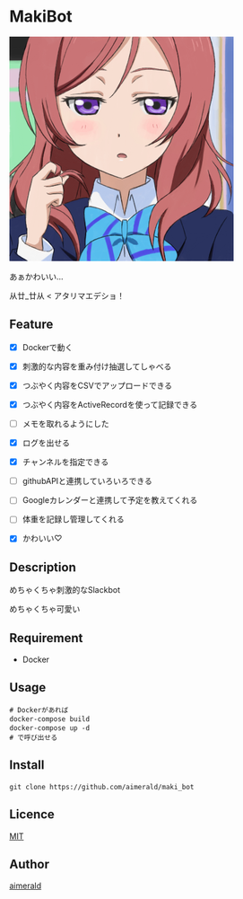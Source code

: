 MakiBot
====

![西木野真姫ちゃんのアイコン](https://github.com/aimerald/maki_bot/blob/master/images/maki.png)

あぁかわいい...

从廿_廿从 < アタリマエデショ！

## Feature

* [x] Dockerで動く

* [x] 刺激的な内容を重み付け抽選してしゃべる

* [x] つぶやく内容をCSVでアップロードできる

* [x] つぶやく内容をActiveRecordを使って記録できる

* [ ] メモを取れるようにした

* [x] ログを出せる

* [x] チャンネルを指定できる

* [ ] githubAPIと連携していろいろできる

* [ ] Googleカレンダーと連携して予定を教えてくれる

* [ ] 体重を記録し管理してくれる

* [x] かわいい♡

## Description

めちゃくちゃ刺激的なSlackbot

めちゃくちゃ可愛い

## Requirement

* Docker

## Usage

```
# Dockerがあれば
docker-compose build
docker-compose up -d
# で呼び出せる
```

## Install

```
git clone https://github.com/aimerald/maki_bot
```

## Licence

[MIT](https://github.com/tcnksm/tool/blob/master/LICENCE)

## Author

[aimerald](https://github.com/aimerald)
